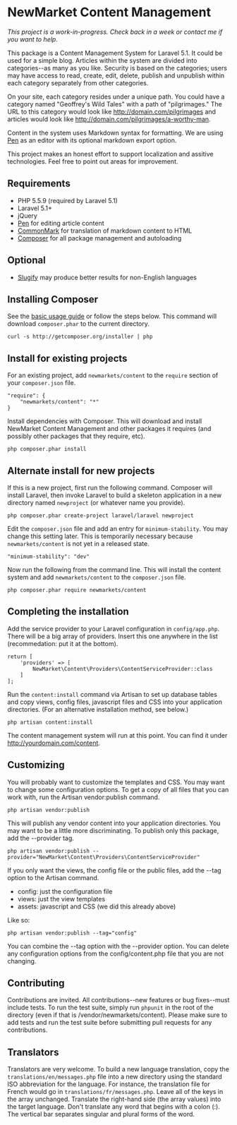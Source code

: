 NewMarket Content Management
======

_This project is a work-in-progress. Check back in a week or contact me
if you want to help._

This package is a Content Management System for Laravel 5.1. It could
be used for a simple blog. Articles within the system are divided into
categories--as many as you like. Security is based on the categories;
users may have access to read, create, edit, delete, publish and unpublish
within each category separately from other categories.

On your site, each category resides under a unique path. You could have a
category named "Geoffrey's Wild Tales" with a path of "pilgrimages." The URL
to this category would look like http://domain.com/pilgrimages and articles
would look like http://domain.com/pilgrimages/a-worthy-man.

Content in the system uses Markdown syntax for formatting. We are using
[Pen](https://github.com/sofish/pen) as an editor with its optional markdown
export option.

This project makes an honest effort to support localization and assitive
technologies. Feel free to point out areas for improvement.

Requirements
------------

 * PHP 5.5.9 (required by Laravel 5.1)
 * Laravel 5.1+
 * jQuery
 * [Pen](https://github.com/sofish/pen) for editing article content
 * [CommonMark](https://github.com/league/commonmark) for translation of markdown content to HTML
 * [Composer](http://getcomposer.org) for all package management and autoloading

Optional
------------

 * [Slugify](https://github.com/curco/slugify) may produce better results for non-English languages

Installing Composer
-----
See the [basic usage guide](http://getcomposer.org/doc/01-basic-usage.md) or follow the steps below. This command
will download `composer.phar` to the current directory.

    curl -s http://getcomposer.org/installer | php

Install for existing projects
-----

For an existing project, add `newmarkets/content` to the `require` section of your `composer.json` file.

    "require": {
        "newmarkets/content": "*"
    }

Install dependencies with Composer. This will download and install NewMarket Content Management and
other packages it requires (and possibly other packages that they require, etc).

    php composer.phar install

Alternate install for new projects
-----

If this is a new project, first run the following command. Composer will install Laravel, then invoke Laravel to
build a skeleton application in a new directory named `newproject` (or whatever name you provide).

    php composer.phar create-project laravel/laravel newproject

Edit the `composer.json` file and add an entry for `minimum-stability`. You may change this setting later.
This is temporarily necessary because `newmarkets/content` is not yet in a released state.

    "minimum-stability": "dev"

Now run the following from the command line. This will install the content system and add `newmarkets/content`
to the `composer.json` file.

    php composer.phar require newmarkets/content

Completing the installation
-----

Add the service provider to your Laravel configuration in `config/app.php`. There will be a big array of providers.
Insert this one anywhere in the list (recommedation: put it at the bottom).

    return [
        'providers' => [
            NewMarket\Content\Providers\ContentServiceProvider::class
        ]
    ];

Run the `content:install` command via Artisan to set up database tables and
copy views, config files, javascript files and CSS into your application directories.
(For an alternative installation method, see below.)

    php artisan content:install

The content management system will run at this point. You can find it under
http://yourdomain.com/content.

Customizing
-------------

You will probably want to customize the templates and CSS. You may want to
change some configuration options. To get a copy of all files that you can
work with, run the Artisan vendor:publish command.

    php artisan vendor:publish

This will publish any vendor content into your application directories. You may
want to be a little more discriminating. To publish only this package, add
the --provider tag.

    php artisan vendor:publish --provider="NewMarket\Content\Providers\ContentServiceProvider"

If you only want the views, the config file or the public files, add the --tag
option to the Artisan command.

 * config: just the configuration file
 * views: just the view templates
 * assets: javascript and CSS (we did this already above)

Like so:

    php artisan vendor:publish --tag="config"

You can combine the --tag option with the --provider option. You can delete any
configuration options from the config/content.php file that you are not changing.

Contributing
-------------

Contributions are invited. All contributions--new features or bug fixes--must include tests.
To run the test suite, simply run `phpunit` in the root of the
directory (even if that is /vendor/newmarkets/content). Please make sure to add tests
and run the test suite before submitting pull requests for any contributions.

Translators
-----------

Translators are very welcome. To build a new language translation, copy the `translations/en/messages.php`
file into a new directory using the standard ISO abbreviation for the language.
For instance, the translation file for French would go in `translations/fr/messages.php`.
Leave all of the keys in the array unchanged. Translate the right-hand side
(the array values) into the target language. Don't translate any word that begins
with a colon (:). The vertical bar separates singular and plural forms of the word.
